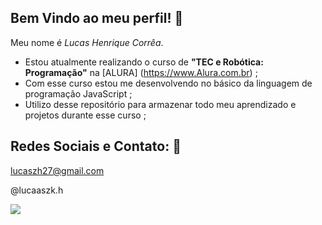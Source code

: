 ## Bem Vindo ao meu perfil! 👋

Meu nome é *Lucas Henrique Corrêa*.

- Estou atualmente realizando o curso de **"TEC e Robótica: Programação"** na [ALURA] (https://www.Alura.com.br) ;
- Com esse curso estou me desenvolvendo no básico da linguagem de programação JavaScript ;
- Utilizo desse repositório para armazenar todo meu aprendizado e projetos durante esse curso ;

## Redes Sociais e Contato: 📌

lucaszh27@gmail.com

@lucaaszk.h

![](https://tenor.com/pt-BR/view/l-death-note-lawliet-death-note-gif-21735451)
